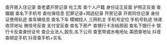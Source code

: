 查开房入住记录
查老婆开房记录
社工库
查个人户籍
身份证正反面
护照正反查
查婚姻
查名下手机号
查社保信息
犯罪记录+网逃纪录
开房记录
开房同住记录
身份证使用轨迹
查车辆信息
查名下车
模糊找人
三网机主
手机号定位 
手机号轨迹
快递收货地址
微信号反查
支付宝反查
查名下房产
查银行卡冻结原因
查名下银行卡
银行卡反查身份证号
查企业法人,股东,名下公司
查宽带或水电地址
美团查地址
抖音查绑定手机
抖音查手机+实名
